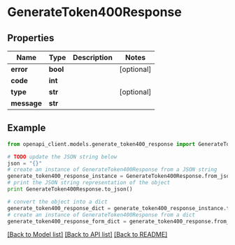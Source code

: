 # GenerateToken400Response


## Properties
Name | Type | Description | Notes
------------ | ------------- | ------------- | -------------
**error** | **bool** |  | [optional] 
**code** | **int** |  | 
**type** | **str** |  | [optional] 
**message** | **str** |  | 

## Example

```python
from openapi_client.models.generate_token400_response import GenerateToken400Response

# TODO update the JSON string below
json = "{}"
# create an instance of GenerateToken400Response from a JSON string
generate_token400_response_instance = GenerateToken400Response.from_json(json)
# print the JSON string representation of the object
print GenerateToken400Response.to_json()

# convert the object into a dict
generate_token400_response_dict = generate_token400_response_instance.to_dict()
# create an instance of GenerateToken400Response from a dict
generate_token400_response_form_dict = generate_token400_response.from_dict(generate_token400_response_dict)
```
[[Back to Model list]](../README.md#documentation-for-models) [[Back to API list]](../README.md#documentation-for-api-endpoints) [[Back to README]](../README.md)


